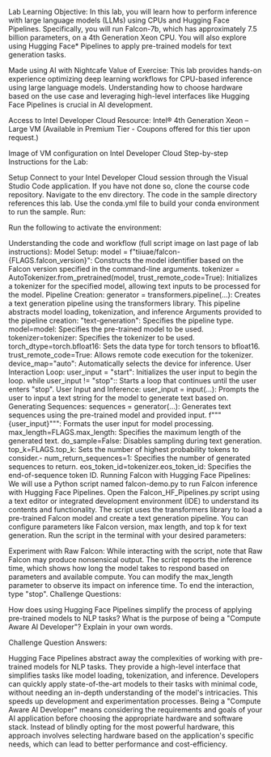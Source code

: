 Lab Learning Objective: In this lab, you will learn how to perform inference with large language models (LLMs) using CPUs and Hugging Face Pipelines. Specifically, you will run Falcon-7b, which has approximately 7.5 billion parameters, on a 4th Generation Xeon CPU. You will also explore using Hugging Face* Pipelines to apply pre-trained models for text generation tasks.


Made using AI with Nightcafe
Value of Exercise: This lab provides hands-on experience optimizing deep learning workflows for CPU-based inference using large language models. Understanding how to choose hardware based on the use case and leveraging high-level interfaces like Hugging Face Pipelines is crucial in AI development.

Access to Intel Developer Cloud Resource: Intel® 4th Generation Xeon – Large VM (Available in Premium Tier - Coupons offered for this tier upon request.)


Image of VM configuration on Intel Developer Cloud
Step-by-step Instructions for the Lab:

Setup
Connect to your Intel Developer Cloud session through the Visual Studio Code application.
If you have not done so, clone the course code repository.
Navigate to the env directory.
The code in the sample directory references this lab.
Use the conda.yml file to build your conda environment to run the sample. Run:

Run the following to activate the environment: 

Understanding the code and workflow (full script image on last page of lab instructions): 
Model Setup:
model = f"tiiuae/falcon-{FLAGS.falcon_version}": Constructs the model identifier based on the Falcon version specified in the command-line arguments.
tokenizer = AutoTokenizer.from_pretrained(model, trust_remote_code=True): Initializes a tokenizer for the specified model, allowing text inputs to be processed for the model.
Pipeline Creation:
generator = transformers.pipeline(...): Creates a text generation pipeline using the transformers library. This pipeline abstracts model loading, tokenization, and inference
Arguments provided to the pipeline creation:
"text-generation": Specifies the pipeline type.
model=model: Specifies the pre-trained model to be used.
tokenizer=tokenizer: Specifies the tokenizer to be used.
torch_dtype=torch.bfloat16: Sets the data type for torch tensors to bfloat16.
trust_remote_code=True: Allows remote code execution for the tokenizer.
device_map="auto": Automatically selects the device for inference.
User Interaction Loop:
user_input = "start": Initializes the user input to begin the loop.
while user_input != "stop":: Starts a loop that continues until the user enters "stop".
User Input and Inference:
user_input = input(...): Prompts the user to input a text string for the model to generate text based on.
Generating Sequences:
sequences = generator(...): Generates text sequences using the pre-trained model and provided input.
f""" {user_input}""": Formats the user input for model processing.
max_length=FLAGS.max_length: Specifies the maximum length of the generated text.
do_sample=False: Disables sampling during text generation.
top_k=FLAGS.top_k: Sets the number of highest probability tokens to consider.-
num_return_sequences=1: Specifies the number of generated sequences to return.
eos_token_id=tokenizer.eos_token_id: Specifies the end-of-sequence token ID.
Running Falcon with Hugging Face Pipelines:
We will use a Python script named falcon-demo.py to run Falcon inference with Hugging Face Pipelines.
 Open the Falcon_HF_Pipelines.py script using a text editor or integrated development environment (IDE) to understand its contents and functionality.
 The script uses the transformers library to load a pre-trained Falcon model and create a text generation pipeline.
 You can configure parameters like Falcon version, max length, and top k for text generation.
 Run the script in the terminal with your desired parameters: 

Experiment with Raw Falcon:
While interacting with the script, note that Raw Falcon may produce nonsensical output.
The script reports the inference time, which shows how long the model takes to respond based on parameters and available compute.
You can modify the max_length parameter to observe its impact on inference time.
To end the interaction, type "stop".
Challenge Questions:

How does using Hugging Face Pipelines simplify the process of applying pre-trained models to NLP tasks?
What is the purpose of being a "Compute Aware AI Developer"? Explain in your own words.
 

Challenge Question Answers:

Hugging Face Pipelines abstract away the complexities of working with pre-trained models for NLP tasks. They provide a high-level interface that simplifies tasks like model loading, tokenization, and inference. Developers can quickly apply state-of-the-art models to their tasks with minimal code, without needing an in-depth understanding of the model's intricacies. This speeds up development and experimentation processes.
Being a "Compute Aware AI Developer" means considering the requirements and goals of your AI application before choosing the appropriate hardware and software stack. Instead of blindly opting for the most powerful hardware, this approach involves selecting hardware based on the application's specific needs, which can lead to better performance and cost-efficiency.